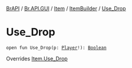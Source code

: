 [BrAPI](../../../index.md) / [Br.API.GUI](../../index.md) / [Item](../index.md) / [ItemBuilder](index.md) / [Use_Drop](./-use_-drop.md)

# Use_Drop

`open fun Use_Drop(p: `[`Player`](https://hub.spigotmc.org/javadocs/spigot/org/bukkit/entity/Player.html)`!): `[`Boolean`](https://kotlinlang.org/api/latest/jvm/stdlib/kotlin/-boolean/index.html)

Overrides [Item.Use_Drop](../-use_-drop.md)

